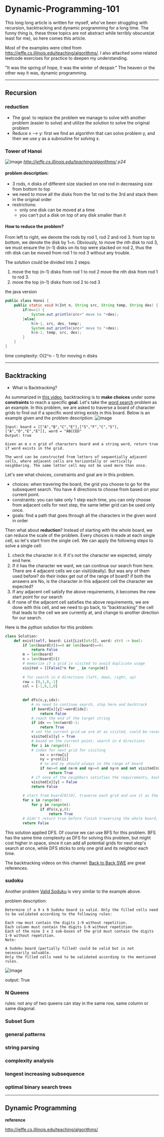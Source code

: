 # Dynamic-Programming-101

This long long article is written for myself, who've been struggling with recursion, backtracking and dynamic programming for a long time. The funny thing is, these three topics are not abstract while terribly obscure(at least for me), so here comes this article.

Most of the examples were cited from http://jeffe.cs.illinois.edu/teaching/algorithms/. I also attached some related leetcode exercises for practice to deepen my understanding.

"It was the spring of hope, it was the winter of despair." The heaven or the other way it was, dynamic programming.

***

## Recursion

### reduction
+ The goal: to replace the problem we manage to solve with another problem (easier to solve) and utilize the solution to solve the original problem
+ Reduce x --> y: first we find an algorithm that can solve problem y, and then we use y as a subroutine for solving x.

### Tower of Hanoi
![image](https://user-images.githubusercontent.com/81652429/120408896-eba72600-c31d-11eb-8ee6-25bc3ed9a492.png)
*http://jeffe.cs.illinois.edu/teaching/algorithms/ p24*
#### problem description: 
+ 3 rods, n disks of different size stacked on one rod in decreasing size from bottom to top
+ we need to move all the disks from the 1st rod to the 3rd and stack them in the original order
+ restrictions: 
  + only one disk can be moved at a time
  + you can't put a disk on top of any disk smaller than it

#### How to reduce the problem?
From left to right, we denote the rods by rod 1, rod 2 and rod 3.
from top to bottom, we denote the disk by 1~n.
Obviously, to move the nth disk to rod 3, we must ensure the (n-1) disks on its top were stacked on rod 2, thus the nth disk can be moved from rod 1 to rod 3 without any trouble.

The solution could be divided into 2 steps:
1. move the top (n-1) disks from rod 1 to rod 2
   move the nth disk from rod 1 to rod 3.
2. move the top (n-1) disks from rod 2 to rod 3

the java version 

```java 
public class Hanoi {
    public static void h(Int n, String src, String temp, String des) {
        if(n==1) {
            System.out.println(src+" move to "+des);
        }else{
            h(n-1, src, des, temp);
            System.out.println(src+" move to "+des);
            h(n-1, temp, src, des);
        }
    }
}
```
time complexity: O(2^n - 1) for moving n disks


***
## Backtracking
+ What is Backtracking?

As summarized in [this video](https://www.youtube.com/watch?v=Zq4upTEaQyM), backtracking is to **make choices** under some **constraints** to reach a specific **goal**.
Let's take the [word search](https://leetcode.com/problems/word-search/) problem as an example. In this problem, we are asked to traverse a board of character grids to find out if a specific word string exists in this board. Below is an example given and the problem description:
![image](https://user-images.githubusercontent.com/81652429/120573101-0f846d80-c3eb-11eb-9b65-96b029cb1c53.png)
```
Input: board = [["A","B","C","E"],["S","F","C","S"],["A","D","E","E"]], word = "ABCCED"
Output: true
```
```
Given an m x n grid of characters board and a string word, return true if word exists in the grid.

The word can be constructed from letters of sequentially adjacent cells, where adjacent cells are horizontally or vertically neighboring. The same letter cell may not be used more than once.
```
Let's see what choices, constraints and goal are in this problem.

+ choices: when travering the board, the grid you choose to go for the subsequent search. You have 4 directions to choose from based on your current point.
+ constraints: you can take only 1 step each time, you can only choose from adjacent cells for next step, the same letter grid can be used only once. 
+ goals: find a path that goes through all the characters in the given word in order

Then what about **reduction**? Instead of starting with the whole board, we can reduce the scale of the problem. Every choices is made at each single cell, so let's start from the single cell.
We can apply the following steps to solve a single cell:
1. check the character in it. If it's not the character we expected, simply end here. 
3. If it has the character we want, we can continue our search from here. There are 4 adjacent cells we can visit(ideally). But was any of them used before? do their index get out of the range of board? if both the answers are No, is the character in this adjacent cell the character we expected? 
4. If any adjacent cell satisfy the above requirements, it becomes the new start point for our search
5. If none of the adjacent cell satisfies the above requirements, we are done with this cell, and we need to go back, to "backtracking" the cell that leads to the cell we are currently at, and change to another direction for our search.

Here is the python solution for this problem:
```python
class Solution:
    def exist(self, board: List[List[str]], word: str) -> bool:
        if len(board[0])==0 or len(board)==0:
            return False
        m = len(board)
        n = len(board[0])
        # memorize if a grid is visited to avoid duplicate usage
        visited = [[False]*n for _ in range(m)]
        
        # for search in 4 directions (left, down, right, up)
        row = [0,1,0,-1]
        col = [-1,0,1,0]
        
        
        def dfs(x,y,idx):
            # no need to continue search, stop here and backtrack
            if board[x][y]!=word[idx]:
                return False
            # reach the end of the target string
            if idx == len(word)-1:
                return True
            # set the current grid we are at as visited, could be reversed back to unvisited later if this path doesn't work
            visited[x][y] = True
            # based on the current point, search in 4 directions
            for i in range(4):
            # index for next grid for visiting
                nx = x+row[i]
                ny = y+col[i]
                # nx and ny should always in the range of board
                if nx>=0 and nx<m and ny>=0 and ny<n and not visited[nx][ny] and dfs(nx,ny,idx+1):
                    return True
            # if none of the neighbors satisfies the requirements, backtrack. remove the current grid from visited
            visited[x][y] = False
            return False
            
        # start from board[0][0], traverse each grid and use it as the possible start point for dfs.
        for x in range(m):
            for y in range(n):
                if dfs(x,y,0):
                    return True
        # didn't return true before finish traversing the whole board, the given string doesn't exist in this board.
        return False
```
This solution applied DFS. Of course we can use BFS for this problem. BFS has the same time complexity as DFS for solving this problem, but might cost higher in space, since it can add all potential grids for next step's search at once, while DFS sticks to only one grid and its neighbor each time. 

The backtracking videos on this channel: [Back to Back SWE](https://www.youtube.com/channel/UCmJz2DV1a3yfgrR7GqRtUUA) are great references.

### sudoku
Another problem [Valid Soduku](https://leetcode.com/problems/valid-sudoku/) is very similar to the example above. 

problem description:
```
Determine if a 9 x 9 Sudoku board is valid. Only the filled cells need to be validated according to the following rules:

Each row must contain the digits 1-9 without repetition.
Each column must contain the digits 1-9 without repetition.
Each of the nine 3 x 3 sub-boxes of the grid must contain the digits 1-9 without repetition.
Note:

A Sudoku board (partially filled) could be valid but is not necessarily solvable.
Only the filled cells need to be validated according to the mentioned rules.
```
![image](https://user-images.githubusercontent.com/81652429/120576198-617bc200-c3f0-11eb-9205-122491ed4545.png)

output: True




### N Queens
rules: not any of two queens can stay in the same row, same column or same diagonal. 

### Subset Sum

### general patterns

### string parsing

### complexity analysis

### longest increasing subsequence

### optimal binary search trees


***

## Dynamic Programming









**reference**

http://jeffe.cs.illinois.edu/teaching/algorithms/
